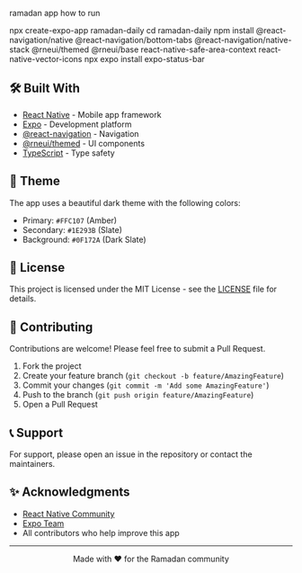 ramadan  app  how  to  run  

npx create-expo-app ramadan-daily
cd ramadan-daily
npm install @react-navigation/native @react-navigation/bottom-tabs @react-navigation/native-stack @rneui/themed @rneui/base react-native-safe-area-context react-native-vector-icons
npx expo install expo-status-bar

## 🛠️ Built With

- [React Native](https://reactnative.dev/) - Mobile app framework
- [Expo](https://expo.dev/) - Development platform
- [@react-navigation](https://reactnavigation.org/) - Navigation
- [@rneui/themed](https://reactnativeelements.com/) - UI components
- [TypeScript](https://www.typescriptlang.org/) - Type safety

## 🎨 Theme

The app uses a beautiful dark theme with the following colors:
- Primary: `#FFC107` (Amber)
- Secondary: `#1E293B` (Slate)
- Background: `#0F172A` (Dark Slate)

## 📄 License

This project is licensed under the MIT License - see the [LICENSE](LICENSE) file for details.

## 🤝 Contributing

Contributions are welcome! Please feel free to submit a Pull Request.

1. Fork the project
2. Create your feature branch (`git checkout -b feature/AmazingFeature`)
3. Commit your changes (`git commit -m 'Add some AmazingFeature'`)
4. Push to the branch (`git push origin feature/AmazingFeature`)
5. Open a Pull Request

## 📞 Support

For support, please open an issue in the repository or contact the maintainers.

## ✨ Acknowledgments

- [React Native Community](https://reactnative.dev/community/overview)
- [Expo Team](https://expo.dev/about)
- All contributors who help improve this app

---

<p align="center">Made with ❤️ for the Ramadan community</p>
